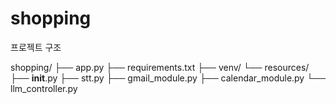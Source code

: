 # shopping

프로젝트 구조

shopping/
├── app.py
├── requirements.txt
├── venv/
└── resources/
    ├── __init__.py
    ├── stt.py
    ├── gmail_module.py
    ├── calendar_module.py
    └── llm_controller.py
